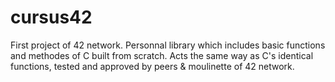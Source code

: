 # cursus42

First project of 42 network.
Personnal library which includes basic functions and methodes of C built from scratch.
Acts the same way as C's identical functions, tested and approved by peers & moulinette of 42 network.
